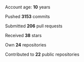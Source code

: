 Account age: **10** years

Pushed **3153** commits

Submitted **206** pull requests

Received **38** stars

Own **24** repositories

Contributed to **22** public repositories
